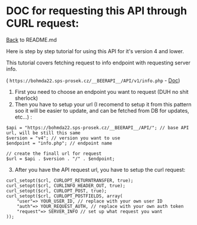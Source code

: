 # DOC for requesting this API through CURL request:

[Back](README.md) to README.md

Here is step by step tutorial for using this API for it's version 4 and lower.

This tutorial covers fetching request to info endpoint with requesting server info.

( `https://bohmda22.sps-prosek.cz/__BEERAPI__/API/v1/info.php`  - [Doc](Info.md))

1. First you need to choose an endpoint you want to request (DUH no shit sherlock)
2. Then you have to setup your url (I recomend to setup it from this pattern soo it will be easier to update, and can be fetched from DB for updates, etc...) :
```
$api = "https://bohmda22.sps-prosek.cz/__BEERAPI__/API/"; // base API url, will be still this same
$version = "v4"; // version you want to use
$endpoint = "info.php"; // endpoint name

// create the finall url for request
$url = $api . $version . "/" . $endpoint;
```
3. After you have the API request url, you have to setup the curl request:
```
curl_setopt($crl, CURLOPT_RETURNTRANSFER, true);
curl_setopt($crl, CURLINFO_HEADER_OUT, true);
curl_setopt($crl, CURLOPT_POST, true);
curl_setopt($crl, CURLOPT_POSTFIELDS, array(
    "user"=> YOUR_USER_ID, // replace with your own user ID 
    "auth"=> YOUR_REQUEST_AUTH, // replace with your own auth token
    "request"=> SERVER_INFO // set up what request you want
));
```

